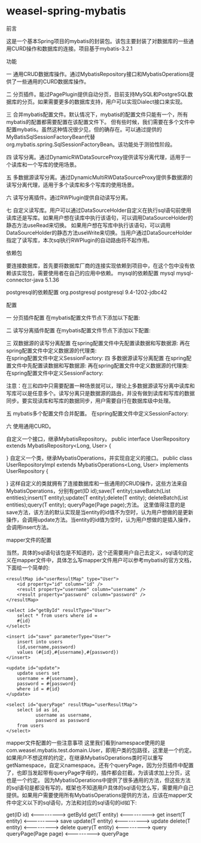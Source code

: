 weasel-spring-mybatis
=====================
前言

这是一个基本Spring项目的mybatis的封装包。该包主要封装了对数据库的一些通用CURD操作和数据库的连接。项目基于mybatis-3.2.1

功能

一 通用CRUD数据库操作。通过MybatisRepository接口和MybatisOperations提供了一些通用的CURD数据库操作。

二 分页插件。能过PagePlugin提供自动分页，目前支持MySQL和PostgreSQL数据库的分页。如果需要更多的数据库支持，用户可以实现Dialect接口来实现。

三 合并mybatis配置文件。默认情况下，mybatis的配置文件只能有一个，所有mybatis的配置都需要配置在该配置文件下。
    但有些时候，我们需要在多个文件中配置mybatis。虽然这种情况很少见，但的确存在。可以通过提供的MyBatisSqlSessionFactoryBean代替org.mybatis.spring.SqlSessionFactoryBean。该功能处于测验性阶段。

四 读写分离。通过DynamicRWDataSourceProxy提供读写分离代理，适用于一个读库和一个写库的使用场景。

五 多数据源读写分离。通过DynamicMultiRWDataSourceProxy提供多数据源的读写分离代理，适用于多个读库和多个写库的使用场景。

六 读写分离插件。通过RWPlugin提供自动读写分离。

七 自定义读写库。用户可以通过DataSourceHolder自定义在执行sql语句前使用读库还是写库。如果用户想在读库中执行该语句，可以调用DataSourceHolder的静态方法useRead来切换。
   如果用户想在写库中执行该语句，可以调用DataSourceHolder的静态方法useWrite来切换。当用户通过DataSourceHolder指定了读写库，本次sql执行RWPlugin的自动路由将不起作用。

依赖包

要连接数据库，首先要将数据库厂商的连接实现依赖到项目中，在这个包中没有依赖该实现包，需要使用者在自己的应用中依赖。
mysql的依赖配置
<dependency>
	<groupId>mysql</groupId>
	<artifactId>mysql-connector-java</artifactId>
	<version>5.1.36</version>
</dependency>

postgresql的依赖配置
<dependency>
	<groupId>org.postgresql</groupId>
	<artifactId>postgresql</artifactId>
	<version>9.4-1202-jdbc42</version>
</dependency>

配置

一 分页插件配置
  在mybatis配置文件<plugins>节点下添加以下配置:
	<plugin interceptor="com.weasel.mybatis.PagePlugin">
		<property name="SQL_REGULAR" value=".*?queryPage.*?"/>
		<!-- <property name="DIALECT" value="com.weasel.mybatis.dialect.impl.MySQLDialect"/> -->
		<property name="DIALECT" value="com.weasel.mybatis.dialect.impl.PostgreSQLDialect"/>
	</plugin>

二 读写分离插件配置
    在mybatis配置文件<plugins>节点下添加以下配置:
    <plugin interceptor="com.melon.framework.mybatis.RWPlugin"/>

三 双数据源的读写分离配置
   在spring配置文件中先配置读数据和写数据源:
   <bean id="master" class="com.mchange.v2.c3p0.ComboPooledDataSource"
		destroy-method="close">
		<property name="driverClass" value="${r.jdbc.dirverClass}" />
		<property name="jdbcUrl" value="${r.jdbc.url}" />
		<property name="user" value="${r.jdbc.username}" />
		<property name="password" value="${r.jdbc.password}" />
		<property name="autoCommitOnClose" value="false" />
		<property name="initialPoolSize" value="10" />
		<property name="maxPoolSize" value="30" />
		<property name="minPoolSize" value="10" />
		<property name="maxIdleTime" value="1800" />
		<property name="maxStatements" value="1000" />
		<property name="idleConnectionTestPeriod" value="8" />
   </bean>
   <bean id="slave" class="com.mchange.v2.c3p0.ComboPooledDataSource"
		destroy-method="close">
		<property name="driverClass" value="${w.jdbc.dirverClass}" />
		<property name="jdbcUrl" value="${w.jdbc.url}" />
		<property name="user" value="${w.jdbc.username}" />
		<property name="password" value="${w.jdbc.password}" />
		<property name="autoCommitOnClose" value="false" />
		<property name="initialPoolSize" value="10" />
		<property name="maxPoolSize" value="30" />
		<property name="minPoolSize" value="10" />
		<property name="maxIdleTime" value="1800" />
		<property name="maxStatements" value="1000" />
		<property name="idleConnectionTestPeriod" value="8" />
   </bean>
   再在spring配置文件中定义数据源的代理类:
  <bean id="mySqlDataSource" class="com.concom.mybatis.DynamicRWDataSourceProxy">   
        <property name="readDataSource" ref="master"/>
        <property name="writeDataSource" ref="slave"/>
  </bean>
  在spring配置文件中定义SessionFactory:
  <bean id="sqlSessionFactory" class="org.mybatis.spring.SqlSessionFactoryBean">
		<property name="dataSource" ref="mySqlDataSource" />
		<property name="configLocation" value="classpath:META-INF/mybatis/mybatis.xml" />
		<property name="mapperLocations" value="classpath:META-INF/mybatis/mappers/**/*.xml" />
 </bean>
四 多数据源读写分离配置
  在spring配置文件中先配置读数据和写数据源:
  <bean id="master1" class="com.mchange.v2.c3p0.ComboPooledDataSource"
		destroy-method="close">
		<property name="driverClass" value="${r1.jdbc.dirverClass}" />
		<property name="jdbcUrl" value="${r1.jdbc.url}" />
		<property name="user" value="${r1.jdbc.username}" />
		<property name="password" value="${r1.jdbc.password}" />
		<property name="autoCommitOnClose" value="false" />
		<property name="initialPoolSize" value="10" />
		<property name="maxPoolSize" value="30" />
		<property name="minPoolSize" value="10" />
		<property name="maxIdleTime" value="1800" />
		<property name="maxStatements" value="1000" />
		<property name="idleConnectionTestPeriod" value="8" />
 </bean>
 <bean id="master2" class="com.mchange.v2.c3p0.ComboPooledDataSource"
		destroy-method="close">
		<property name="driverClass" value="${r2.jdbc.dirverClass}" />
		<property name="jdbcUrl" value="${r2.jdbc.url}" />
		<property name="user" value="${r2.jdbc.username}" />
		<property name="password" value="${r2.jdbc.password}" />
		<property name="autoCommitOnClose" value="false" />
		<property name="initialPoolSize" value="10" />
		<property name="maxPoolSize" value="30" />
		<property name="minPoolSize" value="10" />
		<property name="maxIdleTime" value="1800" />
		<property name="maxStatements" value="1000" />
		<property name="idleConnectionTestPeriod" value="8" />
</bean>
<bean id="slave1" class="com.mchange.v2.c3p0.ComboPooledDataSource"
		destroy-method="close">
		<property name="driverClass" value="${w1.jdbc.dirverClass}" />
		<property name="jdbcUrl" value="${w1.jdbc.url}" />
		<property name="user" value="${w1.jdbc.username}" />
		<property name="password" value="${w1.jdbc.password}" />
		<property name="autoCommitOnClose" value="false" />
		<property name="initialPoolSize" value="10" />
		<property name="maxPoolSize" value="30" />
		<property name="minPoolSize" value="10" />
		<property name="maxIdleTime" value="1800" />
		<property name="maxStatements" value="1000" />
		<property name="idleConnectionTestPeriod" value="8" />
</bean>
<bean id="slave2" class="com.mchange.v2.c3p0.ComboPooledDataSource"
		destroy-method="close">
		<property name="driverClass" value="${w2.jdbc.dirverClass}" />
		<property name="jdbcUrl" value="${w2.jdbc.url}" />
		<property name="user" value="${w2.jdbc.username}" />
		<property name="password" value="${w2.jdbc.password}" />
		<property name="autoCommitOnClose" value="false" />
		<property name="initialPoolSize" value="10" />
		<property name="maxPoolSize" value="30" />
		<property name="minPoolSize" value="10" />
		<property name="maxIdleTime" value="1800" />
		<property name="maxStatements" value="1000" />
		<property name="idleConnectionTestPeriod" value="8" />
</bean>
再在spring配置文件中定义数据源的代理类:
 <bean id="mySqlDataSource" class="com.concom.mybatis.DynamicMultiRWDataSourceProxy">   
        <property name="readDataSources">
        	<list>
        		<ref bean="master1"/>
        		<ref bean="master2"/>
        	</list>
        </property>
        <property name="writeDataSources">
        	<list>
        		<ref bean="slave1"/>
        		<ref bean="slave2"/>
        	</list>
        </property>
 </bean>
在spring配置文件中定义SessionFactory:
<bean id="sqlSessionFactory" class="org.mybatis.spring.SqlSessionFactoryBean">
		<property name="dataSource" ref="mySqlDataSource" />
		<property name="configLocation" value="classpath:META-INF/mybatis/mybatis.xml" />
		<property name="mapperLocations" value="classpath:META-INF/mybatis/mappers/**/*.xml" />
</bean>	
  
  注意：在三和四中只需要配置一种场景就可以，理论上多数据源读写分离中读库和写库可以是任意多个。读写分离只是数据源的路由，并没有做到读库和写库的数据同步。要实现读库和写库的数据同步，用户需要自行在数据库级中处理。
  
五 mybatis多个配置文件合并配置。
  在spring配置文件中定义SessionFactory:
  <bean id="sqlSessionFactory" class="com.weasel.mybatis.MyBatisSqlSessionFactoryBean">
		<property name="dataSource" ref="mySqlDataSource" />
		<!--将所有mybatis配置文件放在config目录下。-->
		<property name="configLocation" value="classpath:META-INF/mybatis/config/*.xml" />  
		<property name="mapperLocations" value="classpath:META-INF/mybatis/mappers/**/*.xml" />
  </bean>

六 使用通用CURD。

  自定义一个接口，继承MybatisRepository。
 public interface UserRepository extends MybatisRepository<Long, User> {

}
  自定义一个类，继承MybatisOperations，并实现自定义的接口。
 public class UserRepositoryImpl extends MybatisOperations<Long, User> implements UserRepository {

}
 这样自定义的类就拥有了连接数据库和一些通用的CRUD操作，这些方法来自MybatisOperations，分别有get(ID id);save(T entity);saveBatch(List<T> entities);insert(T entity);update(T entity);delete(T entity); deleteBatch(List<T> entities);query(T entity); queryPage(Page<T> page);方法。
这里值得注意的是save方法，该方法的默认实现是当entity的id值不为空时，认为用户想做的是更新操作，会调用update方法。当entity的id值为空时，认为用户想做的是插入操作，会调用insert方法。

 mapper文件的配置

当然，具体的sql语句该包是不知道的，这个还需要用户自己去定义，sql语句的定义在mapper文件中，具体怎么写mapper文件用户可以参考mybatis的官方文档，下面给一个简单的:
<?xml version="1.0" encoding="UTF-8" ?>
<!DOCTYPE mapper PUBLIC "-//mybatis.org//DTD Mapper 3.0//EN" "http://mybatis.org/dtd/mybatis-3-mapper.dtd">
<mapper namespace="com.weasel.mybatis.test.domain.User">  

	<resultMap id="userResultMap" type="User">
		<id property="id" column="id" />
		<result property="username" column="username" />
		<result property="password" column="password" />
	</resultMap>

	<select id="getById" resultType="User">
		select * from users where id =
		#{id}
	</select>

	<insert id="save" parameterType="User">
		insert into users
		(id,username,password)
		values (#{id},#{username},#{password})
	</insert>

	<update id="update">
		update users set
		username = #{username},
		password = #{password}
		where id = #{id}
	</update>

	<select id="queryPage" resultMap="userResultMap">
		select id as id,
			   username as username,
			   password as password
	    from users
	</select>

</mapper>

mapper文件配置的一些注意事项
这里我们看到namespace使用的是com.weasel.mybatis.test.domain.User，即用户类的包路径，这里是一个约定。如果用户不想这样的约定，在继承MybatisOperations类时可以重写getNamespace，自定义namespace。还有个queryPage，因为分页插件中配置了<property name="SQL_REGULAR" value=".*?queryPage.*?"/>，也即当发起带有queryPage字母的，插件都会拦截，为该请求加上分页，这也是一个约定。
因为MybatisOperations中提供了很多通用的方法，但这些方法的sql语句是都没有写的，框架也不知道用户具体的sql语句怎么写，需要用户自己提供。如果用户需要使用所有MybatisOperations提供的方法，应该在mapper文件中定义以下的sql语句，方法和对应的sql语句的id如下:

get(ID id) <---------> getById
get(T entity) <---------> get
insert(T entity) <---------> save
update(T entity) <---------> update
delete(T entity) <---------> delete
query(T entity) <---------> query
queryPage(Page<T> page) <---------> queryPage
